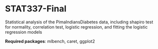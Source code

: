 # STAT337-Final
Statistical analysis of the PimaIndiansDiabetes data, 
including shapiro test for normality, correlation test, logistic regression, and fitting the logistic regression models

**Required packages**: mlbench, caret, ggplot2
